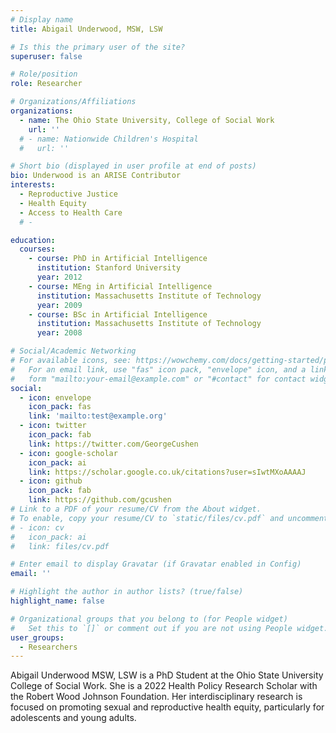 ```yaml
---
# Display name
title: Abigail Underwood, MSW, LSW

# Is this the primary user of the site?
superuser: false

# Role/position
role: Researcher

# Organizations/Affiliations
organizations:
  - name: The Ohio State University, College of Social Work
    url: ''
  # - name: Nationwide Children's Hospital
  #   url: ''

# Short bio (displayed in user profile at end of posts)
bio: Underwood is an ARISE Contributor
interests:
  - Reproductive Justice
  - Health Equity
  - Access to Health Care
  # - 

education:
  courses:
    - course: PhD in Artificial Intelligence
      institution: Stanford University
      year: 2012
    - course: MEng in Artificial Intelligence
      institution: Massachusetts Institute of Technology
      year: 2009
    - course: BSc in Artificial Intelligence
      institution: Massachusetts Institute of Technology
      year: 2008

# Social/Academic Networking
# For available icons, see: https://wowchemy.com/docs/getting-started/page-builder/#icons
#   For an email link, use "fas" icon pack, "envelope" icon, and a link in the
#   form "mailto:your-email@example.com" or "#contact" for contact widget.
social:
  - icon: envelope
    icon_pack: fas
    link: 'mailto:test@example.org'
  - icon: twitter
    icon_pack: fab
    link: https://twitter.com/GeorgeCushen
  - icon: google-scholar
    icon_pack: ai
    link: https://scholar.google.co.uk/citations?user=sIwtMXoAAAAJ
  - icon: github
    icon_pack: fab
    link: https://github.com/gcushen
# Link to a PDF of your resume/CV from the About widget.
# To enable, copy your resume/CV to `static/files/cv.pdf` and uncomment the lines below.
# - icon: cv
#   icon_pack: ai
#   link: files/cv.pdf

# Enter email to display Gravatar (if Gravatar enabled in Config)
email: ''

# Highlight the author in author lists? (true/false)
highlight_name: false

# Organizational groups that you belong to (for People widget)
#   Set this to `[]` or comment out if you are not using People widget.
user_groups:
  - Researchers
---
```


Abigail Underwood MSW, LSW is a PhD Student at the Ohio State University College of Social Work. She is a 2022 Health Policy Research Scholar with the Robert Wood Johnson Foundation. Her interdisciplinary research is focused on promoting sexual and reproductive health equity, particularly for adolescents and young adults. 